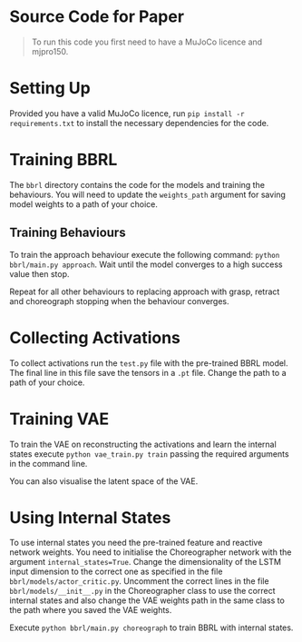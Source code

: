 # Source Code for Paper

> To run this code you first need to have a MuJoCo licence and mjpro150.

# Setting Up
Provided you have a valid MuJoCo licence, run `pip install -r requirements.txt` to install the necessary dependencies for the code.

# Training BBRL
The `bbrl` directory contains the code for the models and training the behaviours.  You will need to update the `weights_path` argument for saving model weights to a path of your choice.

## Training Behaviours
To train the approach behaviour execute the following command: `python bbrl/main.py approach`.  Wait until the model converges to a high success value then stop.

Repeat for all other behaviours to replacing approach with grasp, retract and choreograph stopping when the behaviour converges.

# Collecting Activations
To collect activations run the `test.py` file with the pre-trained BBRL model. The final line in this file save the tensors in a `.pt` file. Change the path to a path of your choice.

# Training VAE
To train the VAE on reconstructing the activations and learn the internal states execute `python vae_train.py train` passing the required arguments in the command line.

You can also visualise the latent space of the VAE.

# Using Internal States
To use internal states you need the pre-trained feature and reactive network weights.  You need to initialise the Choreographer network with the argument `internal_states=True`.  Change the dimensionality of the LSTM input dimension to the correct one as specified in the file `bbrl/models/actor_critic.py`.  Uncomment the correct lines in the file `bbrl/models/__init__.py` in the Choreographer class to use the correct internal states and also change the VAE weights path in the same class to the path where you saved the VAE weights.

Execute `python bbrl/main.py choreograph` to train BBRL with internal states.